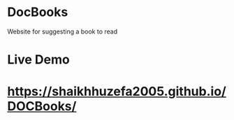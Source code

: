 # DocBooks
Website for suggesting a book to read
# Live Demo
# https://shaikhhuzefa2005.github.io/DOCBooks/
